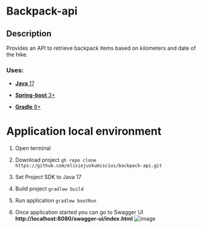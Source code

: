 # Backpack-api

## Description

Provides an API to retrieve backpack items based on kilometers and date of the hike.

### Uses:

* [**Java** 17](https://www.oracle.com/java/technologies/downloads/)

* [**Spring-boot** 3+](https://spring.io/projects/spring-boot)

* [**Gradle** 8+](https://docs.gradle.org/8.0/release-notes.html)


# Application local environment

1. Open terminal

2. Download project `gh repo clone https://github.com/elisiejuskumiscius/backpack-api.git`

3. Set Project SDK to Java 17

4. Build project `gradlew build`

5. Run application `gradlew bootRun`

6. Once application started you can go to Swagger UI **http://localhost:8080/swagger-ui/index.html**
![image](https://github.com/elisiejuskumiscius/backpack-api/assets/58907786/537ae3cc-dc0f-42c7-acef-9d58ea70165d)
